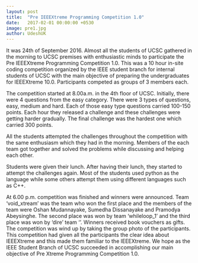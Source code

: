 ```yaml
---
layout: post
title:  "Pre IEEEXtreme Programming Competition 1.0"
date:   2017-02-01 00:00:00 +0530
image: pre1.jpg
author: UdeshUK
---
```


It was 24th of September 2016. Almost all the students of UCSC gathered in the morning to UCSC premises with enthusiastic minds to participate the Pre IEEEXtreme Programming Competition 1.0. This was a 10 hour in-site coding competition organized by the IEEE student branch for internal students of UCSC with the main objective of  preparing the undergraduates for IEEEXtreme 10.0. Participants competed as groups of 3 members each.

The competition started at 8.00a.m. in the 4th floor of UCSC. Initially,  there were 4 questions from the easy category. There were 3 types of questions, easy, medium and hard. Each of those easy type questions carried 100-150 points. Each hour they released a challenge and these challenges were getting harder gradually. The final challenge was the hardest one which carried 300 points.

All the students attempted the challenges throughout the competition with the same enthusiasm which they had in the morning. Members of the each team got together and solved the problems while discussing and helping each other.

Students were given their lunch. After having their lunch,  they started to attempt the challenges again. Most of the students used python as the language while some others attempt them using different languages such as C++.

At 6.00 p.m. competition was finished and winners were announced. Team ‘void_xtream’ was the team who won the first place and the members of the team were Oshan Mudannayake, Sumedha Dissanayake and Pramodya Abeysinghe. The second place was won by team ‘whileloop_1’ and the third place was won by ‘dire’ team ‘’. Winners received book vouchers as gifts. The competition was wind up by taking the group photo of the participants. This competition had given all the participants the clear idea about IEEEXtreme and this made them familiar to the IEEEXtreme. We hope as the IEEE Student Branch of UCSC succeeded in accomplishing our main objective of Pre Xtreme Programming Competition 1.0.